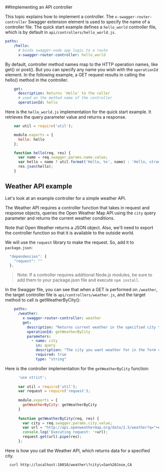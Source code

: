 


##Implementing an API controller

This topic explains how to implement a controller. The `x-swagger-router-controller` Swagger extension element is used to specify the name of a controller file. The quick start example defines a `hello_world` controller file, which is by default in `api/controllers/hello_world.js`. 

```yaml
paths:
    /hello:
      # binds swagger-node app logic to a route
      x-swagger-router-controller: hello_world
```

By default, controller method names map to the HTTP operation names, like get() or post(). But you can specify any name you wish with the `operationId` element. In the following example, a GET request results in calling the hello() method in the controller. 

```yaml
    get:
      description: Returns 'Hello' to the caller
      # used as the method name of the controller
      operationId: hello
```

Here is the `hello_world.js` implementation for the quick start example. It retrieves the query parameter value and returns a response. 

```javascript
    var util = require('util');

    module.exports = {
      hello: hello
    };

    function hello(req, res) {
      var name = req.swagger.params.name.value;
      var hello = name ? util.format('Hello, %s', name) : 'Hello, stranger!';
      res.json(hello);
    }
```

## Weather API example

Let's look at an example controller for a simple weather API.

The Weather API requires a controller function that takes in request and response objects, queries the Open Weather Map API using the `city` query parameter and returns the current weather conditions. 

Note that Open Weather returns a JSON object. Also, we'll need to export the controller function so that it is available to the outside world. 

We will use the `request` library to make the request. So, add it to `package.json`:

  ```javascript
    "dependencies": {
      "request": ""
    },
  ```

>Note: If a controller requires additional Node.js modules, be sure to add them to your package.json file and execute `npm install`. 

In the Swagger file, you can see that when a GET is performed on `/weather`, the target controller file is `api/controllers/weather.js`, and the target method to call is getWeatherByCity():

```yaml
    paths:
      /weather:
        x-swagger-router-controller: weather
        get:
          description: "Returns current weather in the specified city to the caller"
          operationId: getWeatherByCity
          parameters:
            - name: city
              in: query
              description: "The city you want weather for in the form city,state,country"
              required: true
              type: "string"
```

Here is the controller implementation for the  `getWeatherByCity` function:

```javascript
      'use strict';
      
      var util = require('util');
      var request = require('request');
      
      module.exports = {
        getWeatherByCity: getWeatherByCity
      }
      
      function getWeatherByCity(req, res) {
        var city = req.swagger.params.city.value;
        var url = "http://api.openweathermap.org/data/2.5/weather?q="+city+"&units=imperial";
        console.log('Executing request: '+url);
        request.get(url).pipe(res);
      };
```


Here is how you call the Weather API, which returns data for a specified city. 
  
  ```bash
    curl http://localhost:10010/weather\?city\=San%20Jose,CA
  ```

